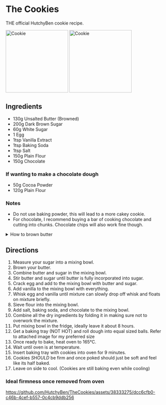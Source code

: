 # The Cookies

THE official HutchyBen cookie recipe.

<img src="https://github.com/HutchyBen/TheCookies/assets/38333275/802144f6-2ce3-4f2b-9321-23eb1641b255" alt="Cookie" height=200px>
<img src="https://github.com/HutchyBen/TheCookies/assets/38333275/d4c54a38-b19d-4a9f-861f-a75899113048" alt="Cookie" height=200px>

## Ingredients

- 130g Unsalted Butter (Browned)
- 200g Dark Brown Sugar
- 60g White Sugar
- 1 Egg
- 1tsp Vanilla Extract
- 1tsp Baking Soda
- 1tsp Salt
- 150g Plain Flour
- 150g Chocolate

### If wanting to make a chocolate dough

- 50g Cocoa Powder
- 120g Plain Flour

### Notes

- Do not use baking powder, this will lead to a more cakey cookie.
- For chocolate, I recommend buying a bar of cooking chocolate and cutting into chunks. Chocolate chips will also work fine though.

<details>
<summary>How to brown butter</summary>

1. Cut your butter into smaller pieces.
2. Get a pan and use medium-high heat.
3. Insert butter into pan until it melts.
4. Wait for butter to start bubbling/foaming.
5. Start stirring at regular intervals every 5s.
6. Wait till butter has a noticibly nutty scent and starts to brown.
7. Remove from heat.

</details>

## Directions

1. Measure your sugar into a mixing bowl.
2. Brown your butter.
3. Combine butter and sugar in the mixing bowl.
4. Stir butter and sugar until butter is fully incorporated into sugar.
5. Crack egg and add to the mixing bowl with butter and sugar.
6. Add vanilla to the mixing bowl with everything.
7. Whisk egg and vanilla until mixture can slowly drop off whisk and floats on mixture briefly.
8. Sieve flour into the mixing bowl.
9. Add salt, baking soda, and chocolate to the mixing bowl.
10. Combine all the dry ingredients by folding it in making sure not to overwork the mixture.
11. Put mixing bowl in the fridge, ideally leave it about 8 hours.
12. Get a baking tray (NOT HOT) and roll dough into equal sized balls. Refer to attached image for my preferred size
13. Once ready to bake, heat oven to 165°C.
14. Wait until oven is at temperature.
15. Insert baking tray with cookies into oven for 9 minutes.
16. Cookies *SHOULD* be firm and once poked should just be soft and feel like its half baked.
17. Leave on side to cool. (Cookies are still baking even while cooling)

### Ideal firmness once removed from oven

https://github.com/HutchyBen/TheCookies/assets/38333275/dcc6cfb0-c46b-4cef-b557-0c4cb9ddb256
